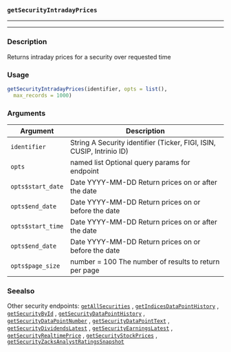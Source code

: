 ### `getSecurityIntradayPrices`
***
***

### Description

 Returns intraday prices for a security over requested time

### Usage
```r
getSecurityIntradayPrices(identifier, opts = list(),
  max_records = 1000)
```

### Arguments
Argument      |Description
------------- |----------------
```identifier```     |     String A Security identifier (Ticker, FIGI, ISIN, CUSIP, Intrinio ID)
```opts```     |     named list Optional query params for endpoint
```opts$start_date```     |     Date YYYY-MM-DD Return prices on or after the date
```opts$end_date```     |     Date YYYY-MM-DD Return prices on or before the date
```opts$start_time```     |     Date YYYY-MM-DD Return prices on or after the date
```opts$end_date```     |     Date YYYY-MM-DD Return prices on or before the date
```opts$page_size```     |     number = 100 The number of results to return per page
### Seealso

 Other security endpoints: [`getAllSecurities`](getAllSecurities.md) ,
  [`getIndicesDataPointHistory`](getIndicesDataPointHistory.md) ,
  [`getSecurityById`](getSecurityById.md) ,
  [`getSecurityDataPointHistory`](getSecurityDataPointHistory.md) ,
  [`getSecurityDataPointNumber`](getSecurityDataPointNumber.md) ,
  [`getSecurityDataPointText`](getSecurityDataPointText.md) ,
  [`getSecurityDividendsLatest`](getSecurityDividendsLatest.md) ,
  [`getSecurityEarningsLatest`](getSecurityEarningsLatest.md) ,
  [`getSecurityRealtimePrice`](getSecurityRealtimePrice.md) ,
  [`getSecurityStockPrices`](getSecurityStockPrices.md) ,
  [`getSecurityZacksAnalystRatingsSnapshot`](getSecurityZacksAnalystRatingsSnapshot.md) 

